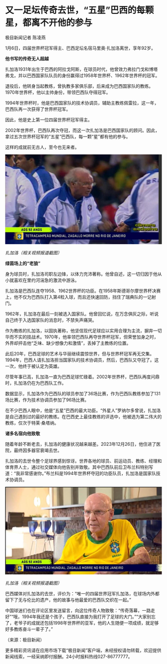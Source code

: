 # 又一足坛传奇去世，“五星”巴西的每颗星，都离不开他的参与

极目新闻记者 陈凌燕

1月6日，四届世界杯冠军得主、巴西足坛名宿马里奥·扎加洛离世，享年92岁。

**他书写的传奇无人超越**

扎加洛1931年出生于巴西的阿拉戈阿斯，在球员时代，他曾效力弗拉门戈和博塔弗戈，并以巴西国家队队员的身份赢得过1958年世界杯、1962年世界杯的冠军。

退役后，他转身当起教练，曾执教多家俱乐部，后来成为巴西国家队的教练。1970年世界杯，他以主帅身份，带领巴西队夺得冠军。

1994年世界杯时，他是巴西国家队的技术协调员，辅助主教练佩雷拉，这一年，巴西队再一次获得了世界杯冠军。

因此，他是史上第一位四届世界杯冠军得主。

2002年世界杯，巴西队再次夺冠，而这一次扎加洛是巴西国家队的顾问。因此，拿过五次世界杯冠军的“五星”巴西队，每一颗“星”都有他的参与。

这样的成就前无古人，至今也无来者。

![2fb53999533b6d7b3100aac9678ef171.jpg](https://raw.githubusercontent.com/qqhsx/qqnews_image/main/2024/01/06/又一足坛传奇去世，“五星”巴西的每颗星，都离不开他的参与/2fb53999533b6d7b3100aac9678ef171.jpg)

_扎加洛（相关视频报道截图）_

**绿茵场上的“老狼”**

身为球员时，扎加洛司职左边锋，以体力充沛著称。他曾自述，这一切归因于他从小就喜欢在里约河湍急的激流中游泳。

扎加洛是巴西队连夺1958、1962世界杯的功臣。在1958年斯德哥尔摩世界杯决赛上，他不仅为巴西队打入第4粒入球，而且还快速回防，挡住了瑞典队的一记射门。

1962年，扎加洛在最后一刻被选入国家队。他曾回忆说，在万念俱灰之际，听说自己终于入选国家队的消息时，不禁失声痛哭。

作为教练的扎加洛，以固执著称，他坚信现代足球应以实用合理为主流，摒弃一切华而不实的技战术。1970年，他率领巴西队再夺世界杯冠军，但荣誉加身之时，外界却抨击他“乏味、缺少想像力和激情”，丢掉了主教练的位置。

此后20年，巴西足球的艺术与华丽继续震惊世界，但与世界杯冠军再无交集。1994年，巴西人请扎加洛担当国家队的技术协调员，然后，巴西队又夺冠了。这一次，他终于被认定为英雄。

尽管年事已高，扎加洛一直为巴西足球忙碌着。2002年世界杯，巴西队再度问鼎时，扎加洛仍在为巴西队工作。

数据显示，扎加洛作为巴西队的球员参加了36场比赛，作为巴西队教练参加了131场比赛，作为技术协调员参加了96场比赛。

在不少巴西人眼中，他是“五星”巴西的最大功臣。“外星人”罗纳尔多曾说，扎加洛是自己遇到过的最好的教练。在巴西史上最佳教练的评选中，他被选为第二伟大的教练，仅次于特莱·桑塔纳。

**诸多名宿向他致敬**

随着年龄不断老去，扎加洛的健康状况越来越差。2023年12月26日，他住进了医院，最终因多器官衰竭去世。

扎加洛的去世令整个足球界感到惊讶。世界各地的球员、前运动员、教练、经理和体育界人士，通过社交媒体向他告别并致敬。其中巴西队前后卫布兰科特别写道：“我非常感谢你。”布兰科是1994年世界杯夺冠的功臣队员，扎加洛是国家队技术协调员。

![2bc9d0119f971b71aa91fb790357507f.jpg](https://raw.githubusercontent.com/qqhsx/qqnews_image/main/2024/01/06/又一足坛传奇去世，“五星”巴西的每颗星，都离不开他的参与/2bc9d0119f971b71aa91fb790357507f.jpg)

_扎加洛（相关视频报道截图）_

巴西媒体对扎加洛的去世，评价为：“唯一的四届世界冠军扎加洛，在球场内外都留下了无与伦比的遗产，他的故事与他最爱的巴西队交织在一起。”

中国球迷们也在评论区里发送留言，向这位传奇人物致敬：“传奇落幕，一路走好”“哦，1994年我还是个孩子，巴西队直接为我打开了足球的大门。”“大家别忘了，老爷子的成就还包括1998年世界杯的亚军，他的人生随便一项成绩，就足够好多教练奋斗一辈子了。”

（来源：极目新闻）

更多精彩资讯请在应用市场下载“极目新闻”客户端，未经授权请勿转载，欢迎提供新闻线索，一经采纳即付报酬。24小时报料热线027-86777777。

